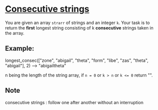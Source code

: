 # [Consecutive strings](https://www.codewars.com/kata/56a5d994ac971f1ac500003e)

You are given an array `strarr` of strings and an integer `k`. Your task is to return the **first** longest string consisting of k **consecutive** strings taken in the array.

## Example:

longest_consec(["zone", "abigail", "theta", "form", "libe", "zas", "theta", "abigail"], 2) --> "abigailtheta"

n being the length of the string array, if `n = 0` or `k > n` or `k <= 0` return "".

## Note

consecutive strings : follow one after another without an interruption
